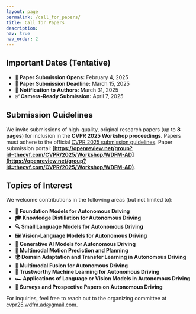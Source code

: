 ```yaml
---
layout: page
permalink: /call_for_papers/
title: Call for Papers
description: 
nav: true
nav_order: 2
---
```


## Important Dates (Tentative)

- **📝 Paper Submission Opens:** February 4, 2025  
- **📅 Paper Submission Deadline:** March 15, 2025  
- **📢 Notification to Authors:** March 31, 2025  
- **✅ Camera-Ready Submission:** April 7, 2025  

## Submission Guidelines

We invite submissions of high-quality, original research papers (up to **8 pages**) for inclusion in the **CVPR 2025 Workshop proceedings**. Papers must adhere to the official [CVPR 2025 submission guidelines](https://cvpr.thecvf.com/Conferences/2025/AuthorGuidelines). Paper submission portal: **[https://openreview.net/group?id=thecvf.com/CVPR/2025/Workshop/WDFM-AD](https://openreview.net/group?id=thecvf.com/CVPR/2025/Workshop/WDFM-AD)**.

## Topics of Interest

We welcome contributions in the following areas (but not limited to):

- **🚗 Foundation Models for Autonomous Driving**  
- **🎓 Knowledge Distillation for Autonomous Driving**  
- **🔍 Small Language Models for Autonomous Driving**  
- **🖼️ Vision-Language Models for Autonomous Driving**  
- **🎨 Generative AI Models for Autonomous Driving**  
- **🔄 Multimodal Motion Prediction and Planning**  
- **🌍 Domain Adaptation and Transfer Learning in Autonomous Driving**  
- **🧩 Multimodal Fusion for Autonomous Driving**  
- **🔐 Trustworthy Machine Learning for Autonomous Driving**  
- **🏎️ Applications of Language or Vision Models in Autonomous Driving**  
- **📖 Surveys and Prospective Papers on Autonomous Driving**  

For inquiries, feel free to reach out to the organizing committee at
<a href="mailto:cvpr25.wdfm.ad@gmail.com" target="_blank">cvpr25.wdfm.ad@gmail.com</a>.
